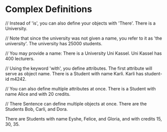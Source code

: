 # Complex Definitions

// Instead of 'is', you can also define your objects with 'There'.
There is a University.

// Note that since the university was not given a name, you refer to it as 'the university'.
The university has 25000 students.

// You may provide a name:
There is a University Uni Kassel.
Uni Kassel has 400 lecturers.

// Using the keyword 'with', you define attributes. The first attribute will serve as object name.
There is a Student with name Karli.
Karli has student-id m4242.

// You can also define multiple attributes at once.
There is a Student with name Alice and with 20 credits.

// There Sentence can define multiple objects at once.
There are the Students Bob, Carli, and Dora.

There are Students with name Eyshe, Felice, and Gloria, and with credits 15, 30, 35.
